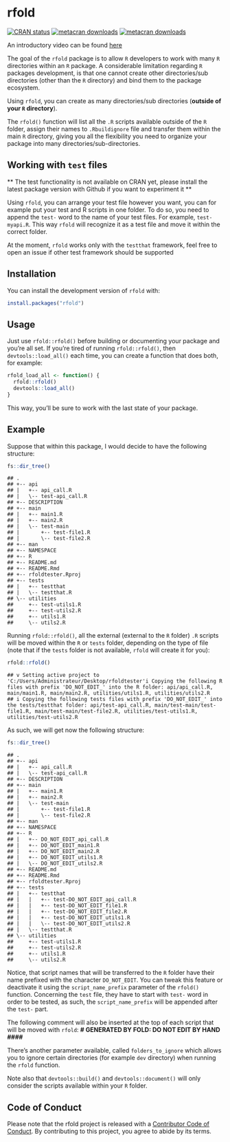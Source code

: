 
<!-- README.md is generated from README.Rmd. Please edit that file -->

# rfold

<!-- badges: start -->

[![CRAN
status](https://www.r-pkg.org/badges/version/rfold)](https://CRAN.R-project.org/package=rfold)
[![metacran
downloads](https://cranlogs.r-pkg.org/badges/rfold)](https://cran.r-project.org/package=rfold)
[![metacran
downloads](https://cranlogs.r-pkg.org/badges/grand-total/rfold)](https://cran.r-project.org/package=rfold)
<!-- badges: end -->

An introductory video can be found
[here](https://www.youtube.com/watch?v=q-GT7q0v_YA&ab_channel=RforPROD)

The goal of the `rfold` package is to allow `R` developers to work with
many `R` directories within an `R` package. A considerable limitation
regarding `R` packages development, is that one cannot create other
directories/sub directories (other than the `R` directory) and bind them
to the package ecosystem.

Using `rfold`, you can create as many directories/sub directories
(**outside of your `R` directory**).

The `rfold()` function will list all the `.R` scripts available outside
of the `R` folder, assign their names to `.Rbuildignore` file and
transfer them within the main `R` directory, giving you all the
flexibility you need to organize your package into many
directories/sub-directories.

## Working with `test` files

** The test functionality is not available on CRAN yet, please install the latest package version with Github if you want to experiment it **

Using `rfold`, you can arrange your test file however you want, you can
for example put your test and R scripts in one folder. To do so, you
need to append the `test-` word to the name of your test files. For
example, `test-myapi.R`. This way `rfold` will recognize it as a test
file and move it within the correct folder.

At the moment, `rfold` works only with the `testthat` framework, feel
free to open an issue if other test framework should be supported

## Installation

You can install the development version of `rfold` with:

``` r
install.packages("rfold")
```

## Usage

Just use `rfold::rfold()` before building or documenting your package
and you’re all set. If you’re tired of running `rfold::rfold()`, then
`devtools::load_all()` each time, you can create a function that does
both, for example:

``` r
rfold_load_all <- function() {
  rfold::rfold()
  devtools::load_all()
}
```

This way, you’ll be sure to work with the last state of your package.

## Example

Suppose that within this package, I would decide to have the following
structure:

``` r
fs::dir_tree()
```

    ## .
    ## +-- api
    ## |   +-- api_call.R
    ## |   \-- test-api_call.R
    ## +-- DESCRIPTION
    ## +-- main
    ## |   +-- main1.R
    ## |   +-- main2.R
    ## |   \-- test-main
    ## |       +-- test-file1.R
    ## |       \-- test-file2.R
    ## +-- man
    ## +-- NAMESPACE
    ## +-- R
    ## +-- README.md
    ## +-- README.Rmd
    ## +-- rfoldtester.Rproj
    ## +-- tests
    ## |   +-- testthat
    ## |   \-- testthat.R
    ## \-- utilities
    ##     +-- test-utils1.R
    ##     +-- test-utils2.R
    ##     +-- utils1.R
    ##     \-- utils2.R

Running `rfold::rfold()`, all the external (external to the `R` folder)
`.R` scripts will be moved within the `R` or `tests` folder, depending
on the type of file (note that if the `tests` folder is not available,
`rfold` will create it for you):

``` r
rfold::rfold()
```

    ## v Setting active project to 'C:/Users/Administrateur/Desktop/rfoldtester'i Copying the following R files with prefix 'DO_NOT_EDIT_' into the R folder: api/api_call.R, main/main1.R, main/main2.R, utilities/utils1.R, utilities/utils2.R
    ## i Copying the following tests files with prefix 'DO_NOT_EDIT_' into the tests/testthat folder: api/test-api_call.R, main/test-main/test-file1.R, main/test-main/test-file2.R, utilities/test-utils1.R, utilities/test-utils2.R

As such, we will get now the following structure:

``` r
fs::dir_tree()
```

    ## .
    ## +-- api
    ## |   +-- api_call.R
    ## |   \-- test-api_call.R
    ## +-- DESCRIPTION
    ## +-- main
    ## |   +-- main1.R
    ## |   +-- main2.R
    ## |   \-- test-main
    ## |       +-- test-file1.R
    ## |       \-- test-file2.R
    ## +-- man
    ## +-- NAMESPACE
    ## +-- R
    ## |   +-- DO_NOT_EDIT_api_call.R
    ## |   +-- DO_NOT_EDIT_main1.R
    ## |   +-- DO_NOT_EDIT_main2.R
    ## |   +-- DO_NOT_EDIT_utils1.R
    ## |   \-- DO_NOT_EDIT_utils2.R
    ## +-- README.md
    ## +-- README.Rmd
    ## +-- rfoldtester.Rproj
    ## +-- tests
    ## |   +-- testthat
    ## |   |   +-- test-DO_NOT_EDIT_api_call.R
    ## |   |   +-- test-DO_NOT_EDIT_file1.R
    ## |   |   +-- test-DO_NOT_EDIT_file2.R
    ## |   |   +-- test-DO_NOT_EDIT_utils1.R
    ## |   |   \-- test-DO_NOT_EDIT_utils2.R
    ## |   \-- testthat.R
    ## \-- utilities
    ##     +-- test-utils1.R
    ##     +-- test-utils2.R
    ##     +-- utils1.R
    ##     \-- utils2.R

Notice, that script names that will be transferred to the `R` folder
have their name prefixed with the character `DO_NOT_EDIT`. You can tweak
this feature or deactivate it using the `script_name_prefix` parameter
of the `rfold()` function. Concerning the `test` file, they have to
start with `test-` word in order to be tested, as such, the
`script_name_prefix` will be appended after the `test-` part.

The following comment will also be inserted at the top of each script
that will be moved with `rfold`: **\# GENERATED BY FOLD: DO NOT EDIT BY
HAND \####**

There’s another parameter available, called `folders_to_ignore` which
allows you to ignore certain directories (for example `dev` directory)
when running the `rfold` function.

Note also that `devtools::build()` and `devtools::document()` will only
consider the scripts available within your `R` folder.

## Code of Conduct

Please note that the rfold project is released with a [Contributor Code
of
Conduct](https://contributor-covenant.org/version/2/0/CODE_OF_CONDUCT.html).
By contributing to this project, you agree to abide by its terms.
